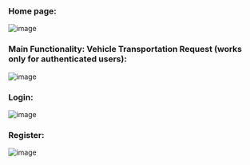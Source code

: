 ### Home page:
![image](https://github.com/user-attachments/assets/37181c75-8314-4cb8-b79e-134d863927b2)

### Main Functionality: Vehicle Transportation Request (works only for authenticated users):
![image](https://github.com/user-attachments/assets/3a66fcaa-007e-4ac2-9824-b12ed26b8a35)

### Login:
![image](https://github.com/user-attachments/assets/c96fc8aa-67f1-453e-8352-42779951cbec)

### Register:
![image](https://github.com/user-attachments/assets/f368658c-e4bc-418a-8a1f-46b4ac8d6472)

